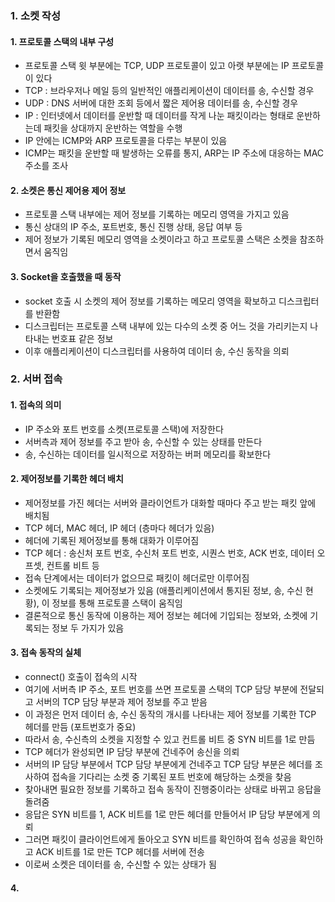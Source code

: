 ### 1. 소켓 작성
#### 1. 프로토콜 스택의 내부 구성
- 프로토콜 스택 윗 부분에는 TCP, UDP 프로토콜이 있고 아랫 부분에는 IP 프로토콜이 있다
- TCP : 브라우저나 메일 등의 일반적인 애플리케이션이 데이터를 송, 수신할 경우
- UDP : DNS 서버에 대한 조회 등에서 짧은 제어용 데이터를 송, 수신할 경우
- IP : 인터넷에서 데이터를 운반할 때 데이터를 작게 나눈 패킷이라는 형태로 운반하는데 패킷을 상대까지 운반하는 역할을 수행
- IP 안에는 ICMP와 ARP 프로토콜을 다루는 부분이 있음
- ICMP는 패킷을 운반할 때 발생하는 오류를 통지, ARP는 IP 주소에 대응하는 MAC 주소를 조사
#### 2. 소켓은 통신 제어용 제어 정보
- 프로토콜 스택 내부에는 제어 정보를 기록하는 메모리 영역을 가지고 있음
- 통신 상대의 IP 주소, 포트번호, 통신 진행 상태, 응답 여부 등
- 제어 정보가 기록된 메모리 영역을 소켓이라고 하고 프로토콜 스택은 소켓을 참조하면서 움직임
#### 3. Socket을 호출했을 때 동작
- socket 호출 시 소켓의 제어 정보를 기록하는 메모리 영역을 확보하고 디스크립터를 반환함
- 디스크립터는 프로토콜 스택 내부에 있는 다수의 소켓 중 어느 것을 가리키는지 나타내는 번호표 같은 정보
- 이후 애플리케이션이 디스크립터를 사용하여 데이터 송, 수신 동작을 의뢰
### 2. 서버 접속
#### 1. 접속의 의미
- IP 주소와 포트 번호를 소켓(프로토콜 스택)에 저장한다
- 서버측과 제어 정보를 주고 받아 송, 수신할 수 있는 상태를 만든다
- 송, 수신하는 데이터를 일시적으로 저장하는 버퍼 메모리를 확보한다
#### 2. 제어정보를 기록한 헤더 배치
- 제어정보를 가진 헤더는 서버와 클라이언트가 대화할 때마다 주고 받는 패킷 앞에 배치됨
- TCP 헤더, MAC 헤더, IP 헤더 (층마다 헤더가 있음)
- 헤더에 기록된 제어정보를 통해 대화가 이루어짐
- TCP 헤더 : 송신처 포트 번호, 수신처 포트 번호, 시퀀스 번호, ACK 번호, 데이터 오프셋, 컨트롤 비트 등
- 접속 단계에서는 데이터가 없으므로 패킷이 헤더로만 이루어짐
- 소켓에도 기록되는 제어정보가 있음 (애플리케이션에서 통지된 정보, 송, 수신 현황), 이 정보를 통해 프로토콜 스택이 움직임
- 결론적으로 통신 동작에 이용하는 제어 정보는 헤더에 기입되는 정보와, 소켓에 기록되는 정보 두 가지가 있음
#### 3. 접속 동작의 실체
- connect() 호출이 접속의 시작
- 여기에 서버측 IP 주소, 포트 번호를 쓰면 프로토콜 스택의 TCP 담당 부분에 전달되고 서버의 TCP 담당 부분과 제어 정보를 주고 받음
- 이 과정은 먼저 데이터 송, 수신 동작의 개시를 나타내는 제어 정보를 기록한 TCP 헤더를 만듬 (포트번호가 중요)
- 따라서 송, 수신측의 소켓을 지정할 수 있고 컨트롤 비트 중 SYN 비트를 1로 만듬
- TCP 헤더가 완성되면 IP 담당 부분에 건네주어 송신을 의뢰
- 서버의 IP 담당 부분에서 TCP 담당 부분에게 건네주고 TCP 담당 부분은 헤더를 조사하여 접속을 기다리는 소켓 중 기록된 포트 번호에 해당하는 소켓을 찾음
- 찾아내면 필요한 정보를 기록하고 접속 동작이 진행중이라는 상태로 바뀌고 응답을 돌려줌
- 응답은 SYN 비트를 1, ACK 비트를 1로 만든 헤더를 만들어서 IP 담당 부분에게 의뢰
- 그러면 패킷이 클라이언트에게 돌아오고 SYN 비트를 확인하여 접속 성공을 확인하고 ACK 비트를 1로 만든 TCP 헤더를 서버에 전송
- 이로써 소켓은 데이터를 송, 수신할 수 있는 상태가 됨
#### 4.
